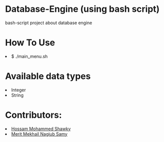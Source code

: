# Database-Engine (using bash script)
bash-script project about database engine

# How To Use
<li> $ ./main_menu.sh </li>

# Available data types

<li> Integer </li>
<li> String </li>

# Contributors:
<li> <a href="https://github.com/hossamShawky"> Hossam Mohammed Shawky </a> </li>
<li> <a href="https://github.com/Merit516"> Merit Mekhail Nagiub Samy </a> </li>
